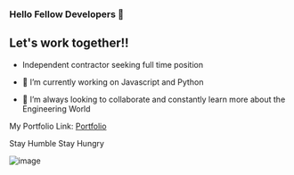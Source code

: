 ### Hello Fellow Developers 👋

## Let's work together!!

- Independent contractor seeking full time position 

- 🔭 I’m currently working on Javascript and Python 

- 👯 I’m always looking to collaborate and constantly learn more about the Engineering World


My Portfolio Link: [Portfolio](https://master.d1znzb3x0tcf14.amplifyapp.com/)

Stay Humble Stay Hungry 

![image](https://user-images.githubusercontent.com/86543368/186727591-1e0437f4-7bfb-42e3-a1b5-148d4f7556f0.png)

